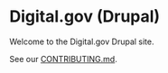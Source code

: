# Digital.gov (Drupal)

Welcome to the Digital.gov Drupal site.

See our [CONTRIBUTING.md](CONTRIBUTING.md).


